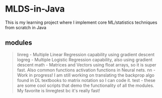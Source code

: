 # MLDS-in-Java
This is my learning project where I implement core ML/statistics techniques from scratch in Java

## modules
> linreg - Multiple Linear Regression capability using gradient descent
> logreg - Multiple Logistic Regression capability, also using gradient descent
> math - Matrices and Vectors using float arrays, so it is super fast. Also common functions activation functions in Neural nets.
> nn - Work in progress! I am still working on translating the backprop algo found in DL textbooks to matrix notation so I can code it.
> test - these are some cool scripts that demo the functionality of all the modules. My favorite is linregtest bc it's really fast!